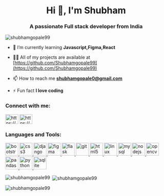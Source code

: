<h1 align="center">Hi 👋, I'm Shubham</h1>
<h3 align="center">A passionate Full stack developer from India</h3>

<p align="left"> <img src="https://komarev.com/ghpvc/?username=shubhamgopale99&label=Profile%20views&color=0e75b6&style=flat" alt="shubhamgopale99" /> </p>

- 🌱 I’m currently learning **Javascript,Figma,React**

- 👨‍💻 All of my projects are available at [https://github.com/Shubhamgopale99](https://github.com/Shubhamgopale99)

- 📫 How to reach me **shubhamgopale0@gmail.com**

- ⚡ Fun fact **I love coding**

<h3 align="left">Connect with me:</h3>
<p align="left">
<a href="https://linkedin.com/in/https://www.linkedin.com/in/shubham-gopale-580899151/" target="blank"><img align="center" src="https://cdn.worldvectorlogo.com/logos/linkedin-icon-3.svg" alt="https://www.linkedin.com/in/shubham-gopale-580899151/" height="30" width="40" /></a>
<a href="https://shubham1996.pythonanywhere.com/" target="blank"><img align="center" src="https://cdn.dribbble.com/users/2984909/screenshots/17088182/media/0ba1140ce29061d5c9b911567bbdfd38.jpg" alt="https://shubham1996.pythonanywhere.com/" height="30" width="40" /></a>
</p>

<h3 align="left">Languages and Tools:</h3>
<p align="left"> <a href="https://getbootstrap.com" target="_blank" rel="noreferrer"> <img src="https://git.spip.net/spip-contrib-extensions/bootstrap4/raw/commit/c9fbbd1bb4fcec90372d38168f6535d4f03eaade/img/bootstrap-xx.svg" alt="bootstrap" width="40" height="40"/> </a> <a href="https://www.w3schools.com/css/" target="_blank" rel="noreferrer"> <img src="https://upload.wikimedia.org/wikipedia/commons/thumb/6/62/CSS3_logo.svg/800px-CSS3_logo.svg.png" alt="css3" width="40" height="40"/> </a> <a href="https://www.djangoproject.com/" target="_blank" rel="noreferrer"> <img src="https://cdn.worldvectorlogo.com/logos/django.svg" alt="django" width="40" height="40"/> </a> <a href="https://www.figma.com/" target="_blank" rel="noreferrer"> <img src="https://www.vectorlogo.zone/logos/figma/figma-icon.svg" alt="figma" width="40" height="40"/> </a> <a href="https://flask.palletsprojects.com/" target="_blank" rel="noreferrer"> <img src="https://www.vectorlogo.zone/logos/pocoo_flask/pocoo_flask-icon.svg" alt="flask" width="40" height="40"/> </a> <a href="https://git-scm.com/" target="_blank" rel="noreferrer"> <img src="https://www.vectorlogo.zone/logos/git-scm/git-scm-icon.svg" alt="git" width="40" height="40"/> </a> 
    <a href="https://www.w3.org/html/" target="_blank" rel="noreferrer"> <img src="https://upload.wikimedia.org/wikipedia/commons/thumb/6/62/CSS3_logo.svg/800px-CSS3_logo.svg.png" alt="html5" width="40" height="40"/> </a> <a href="https://www.linux.org/" target="_blank" rel="noreferrer"> <img src="https://upload.wikimedia.org/wikipedia/commons/thumb/f/f1/Icons8_flat_linux.svg/1200px-Icons8_flat_linux.svg.png" alt="linux" width="40" height="40"/> </a> <a href="https://www.mysql.com/" target="_blank" rel="noreferrer"> <img src="https://www.svgrepo.com/show/303251/mysql-logo.svg" alt="mysql" width="40" height="40"/> </a> <a href="https://nodejs.org" target="_blank" rel="noreferrer"> <img src="https://www.svgrepo.com/show/376337/node-js.svg" alt="nodejs" width="40" height="40"/> </a> <a href="https://opencv.org/" target="_blank" rel="noreferrer"> <img src="https://www.vectorlogo.zone/logos/opencv/opencv-icon.svg" alt="opencv" width="40" height="40"/> </a> <a href="https://pandas.pydata.org/" target="_blank" rel="noreferrer"> <img src="https://upload.wikimedia.org/wikipedia/commons/thumb/2/22/Pandas_mark.svg/1200px-Pandas_mark.svg.png" alt="pandas" width="40" height="40"/> </a> <a href="https://www.python.org" target="_blank" rel="noreferrer"> <img src="https://www.svgrepo.com/show/376344/python.svg" alt="python" width="40" height="40"/> </a> <a href="https://www.sqlite.org/" target="_blank" rel="noreferrer"> <img src="https://www.vectorlogo.zone/logos/sqlite/sqlite-icon.svg" alt="sqlite" width="40" height="40"/> </a> </p>
<p><img align="left" src="https://github-readme-stats.vercel.app/api/top-langs?username=shubhamgopale99&show_icons=true&locale=en&layout=compact" alt="shubhamgopale99" /></p>

<p>&nbsp;<img align="center" src="https://github-readme-stats.vercel.app/api?username=shubhamgopale99&show_icons=true&locale=en" alt="shubhamgopale99" /></p>

<p><img align="center" src="https://github-readme-streak-stats.herokuapp.com/?user=shubhamgopale99&" alt="shubhamgopale99" /></p>
